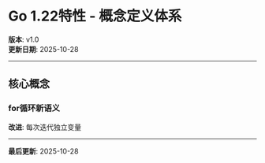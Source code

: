 # Go 1.22特性 - 概念定义体系

**版本**: v1.0  
**更新日期**: 2025-10-28

---

## 核心概念

### for循环新语义

**改进**: 每次迭代独立变量

---

**最后更新**: 2025-10-28

